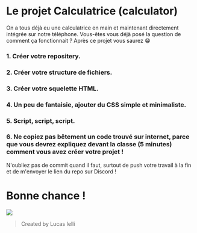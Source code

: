 # Le projet Calculatrice (calculator)

On a tous déjà eu une calculatrice en main et maintenant directement intégrée sur notre téléphone. Vous-êtes vous déjà posé la question de comment ça fonctionnait ? Après ce projet vous saurez 😁

### 1. Créer votre repositery. 
### 2. Créer votre structure de fichiers.
### 3. Créer votre squelette HTML.
### 4. Un peu de fantaisie, ajouter du CSS simple et minimaliste.
### 5. Script, script, script.
### 6. Ne copiez pas bêtement un code trouvé sur internet, parce que vous devrez expliquez devant la classe (5 minutes) comment vous avez créer votre projet !

N'oubliez pas de commit quand il faut, surtout de push votre travail à la fin et de m'envoyer le lien du repo sur Discord !

# Bonne chance !

![](./Resources/VikasLalwaniCalcDesign.png)

> Created by Lucas Ielli